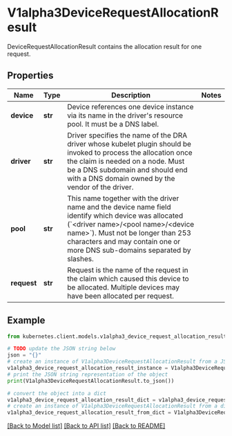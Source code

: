 # V1alpha3DeviceRequestAllocationResult

DeviceRequestAllocationResult contains the allocation result for one request.

## Properties

Name | Type | Description | Notes
------------ | ------------- | ------------- | -------------
**device** | **str** | Device references one device instance via its name in the driver&#39;s resource pool. It must be a DNS label. | 
**driver** | **str** | Driver specifies the name of the DRA driver whose kubelet plugin should be invoked to process the allocation once the claim is needed on a node.  Must be a DNS subdomain and should end with a DNS domain owned by the vendor of the driver. | 
**pool** | **str** | This name together with the driver name and the device name field identify which device was allocated (&#x60;&lt;driver name&gt;/&lt;pool name&gt;/&lt;device name&gt;&#x60;).  Must not be longer than 253 characters and may contain one or more DNS sub-domains separated by slashes. | 
**request** | **str** | Request is the name of the request in the claim which caused this device to be allocated. Multiple devices may have been allocated per request. | 

## Example

```python
from kubernetes.client.models.v1alpha3_device_request_allocation_result import V1alpha3DeviceRequestAllocationResult

# TODO update the JSON string below
json = "{}"
# create an instance of V1alpha3DeviceRequestAllocationResult from a JSON string
v1alpha3_device_request_allocation_result_instance = V1alpha3DeviceRequestAllocationResult.from_json(json)
# print the JSON string representation of the object
print(V1alpha3DeviceRequestAllocationResult.to_json())

# convert the object into a dict
v1alpha3_device_request_allocation_result_dict = v1alpha3_device_request_allocation_result_instance.to_dict()
# create an instance of V1alpha3DeviceRequestAllocationResult from a dict
v1alpha3_device_request_allocation_result_from_dict = V1alpha3DeviceRequestAllocationResult.from_dict(v1alpha3_device_request_allocation_result_dict)
```
[[Back to Model list]](../README.md#documentation-for-models) [[Back to API list]](../README.md#documentation-for-api-endpoints) [[Back to README]](../README.md)


